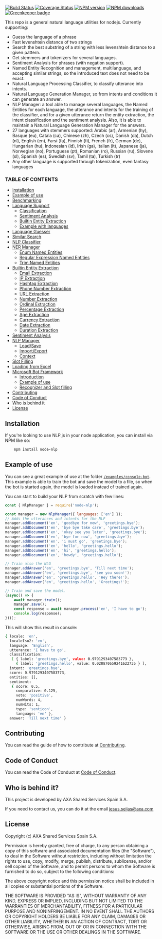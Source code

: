 [![Build Status](https://travis-ci.com/axa-group/nlp.js.svg?branch=master)](https://travis-ci.com/axa-group/nlp.js)
[![Coverage Status](https://coveralls.io/repos/github/axa-group/nlp.js/badge.svg?branch=master)](https://coveralls.io/github/axa-group/nlp.js?branch=master)
[![NPM version](https://img.shields.io/npm/v/node-nlp.svg?style=flat)](https://www.npmjs.com/package/node-nlp)
[![NPM downloads](https://img.shields.io/npm/dm/node-nlp.svg?style=flat)](https://www.npmjs.com/package/node-nlp) [![Greenkeeper badge](https://badges.greenkeeper.io/axa-group/nlp.js.svg)](https://greenkeeper.io/)

This repo is a general natural language utilities for nodejs. Currently supporting:

- Guess the language of a phrase
- Fast levenshtein distance of two strings
- Search the best substring of a string with less levenshtein distance to a given pattern.
- Get stemmers and tokenizers for several languages.
- Sentiment Analysis for phrases (with negation support).
- Named Entity Recognition and management, multilanguage, and accepting similar strings, so the introduced text does not need to be exact.
- Natural Language Processing Classifier, to classify utterance into intents.
- Natural Language Generation Manager, so from intents and conditions it can generate an answer.
- NLP Manager: a tool able to manage several languages, the Named Entities for each language, the utterance and intents for the training of the classifier, and for a given utterance return the entity extraction, the intent classification and the sentiment analysis. Also, it is able to maintain a Natural Language Generation Manager for the answers.
- 27 languages with stemmers supported: Arabic (ar), Armenian (hy), Basque (eu), Catala (ca), Chinese (zh), Czech (cs), Danish (da), Dutch (nl), English (en), Farsi (fa), Finnish (fi), French (fr), German (de), Hungarian (hu), Indonesian (id), Irish (ga), Italian (it), Japanese (ja), Norwegian (no), Portuguese (pt), Romanian (ro), Russian (ru), Slovene (sl), Spanish (es), Swedish (sv), Tamil (ta), Turkish (tr)
- Any other language is supported through tokenization, even fantasy languages

### TABLE OF CONTENTS

<!--ts-->

- [Installation](#installation)
- [Example of use](#example-of-use)
- [Benchmarking](docs/benchmarking.md)
- [Language Support](docs/language-support.md)
  - [Classification](docs/language-support.md#classification)
  - [Sentiment Analysis](docs/language-support.md#sentiment-analysis)
  - [Builtin Entity Extraction](docs/language-support.md#builtin-entity-extraction)
  - [Example with languages](docs/example-with-languages.md)
- [Language Guesser](docs/language-guesser.md)
- [Similar Search](docs/similar-search.md)
- [NLP Classifier](docs/nlp-classifier.md)
- [NER Manager](docs/ner-manager.md)
  - [Enum Named Entities](docs/ner-manager.md#enum-named-entities)
  - [Regular Expression Named Entities](docs/ner-manager.md#regular-expression-named-entities)
  - [Trim Named Entities](docs/ner-manager.md#trim-named-entities)
- [Builtin Entity Extraction](docs/builtin-entity-extraction.md)
  - [Email Extraction](docs/builtin-entity-extraction.md#email-extraction)
  - [IP Extraction](docs/builtin-entity-extraction.md#ip-extraction)
  - [Hashtag Extraction](docs/builtin-entity-extraction.md#hashtag-extraction)
  - [Phone Number Extraction](docs/builtin-entity-extraction.md#phone-number-extraction)
  - [URL Extraction](docs/builtin-entity-extraction.md#url-extraction)
  - [Number Extraction](docs/builtin-entity-extraction.md#number-extraction)
  - [Ordinal Extraction](docs/builtin-entity-extraction.md#ordinal-extraction)
  - [Percentage Extraction](docs/builtin-entity-extraction.md#percentage-extraction)
  - [Age Extraction](docs/builtin-entity-extraction.md#age-extraction)
  - [Currency Extraction](docs/builtin-entity-extraction.md#currency-extraction)
  - [Date Extraction](docs/builtin-entity-extraction.md#date-extraction)
  - [Duration Extraction](docs/builtin-entity-extraction.md#duration-extraction)
- [Sentiment Analysis](docs/sentiment-analysis.md)
- [NLP Manager](docs/nlp-manager.md)
  - [Load/Save](docs/nlp-manager.md#loadsave)
  - [Import/Export](docs/nlp-manager.md#importexport)
  - [Context](docs/nlp-manager.md#context)
- [Slot Filling](docs/slot-filling.md)
- [Loading from Excel](docs/loading-from-excel.md)
- [Microsoft Bot Framework](docs/microsoft-bot-framework.md)
  - [Introduction](docs/microsoft-bot-framework.md#introduction)
  - [Example of use](docs/microsoft-bot-framework.md#example-of-use)
  - [Recognizer and Slot filling](docs/microsoft-bot-framework.md#recognizer-and-slot-filling)
- [Contributing](#contributing)
- [Code of Conduct](#code-of-conduct)
- [Who is behind it](#who-is-behind-it)
- [License](#license.md)
  <!--te-->

## Installation

If you're looking to use NLP.js in your node application, you can install via NPM like so:

```bash
    npm install node-nlp
```

## Example of use

You can see a great example of use at the folder [`/examples/console-bot`](https://github.com/axa-group/nlp.js/tree/master/examples/console-bot). This example is able to train the bot and save the model to a file, so when the bot is started again, the model is loaded instead of trained again.

You can start to build your NLP from scratch with few lines:

```javascript
const { NlpManager } = require('node-nlp');

const manager = new NlpManager({ languages: ['en'] });
// Adds the utterances and intents for the NLP
manager.addDocument('en', 'goodbye for now', 'greetings.bye');
manager.addDocument('en', 'bye bye take care', 'greetings.bye');
manager.addDocument('en', 'okay see you later', 'greetings.bye');
manager.addDocument('en', 'bye for now', 'greetings.bye');
manager.addDocument('en', 'i must go', 'greetings.bye');
manager.addDocument('en', 'hello', 'greetings.hello');
manager.addDocument('en', 'hi', 'greetings.hello');
manager.addDocument('en', 'howdy', 'greetings.hello');

// Train also the NLG
manager.addAnswer('en', 'greetings.bye', 'Till next time');
manager.addAnswer('en', 'greetings.bye', 'see you soon!');
manager.addAnswer('en', 'greetings.hello', 'Hey there!');
manager.addAnswer('en', 'greetings.hello', 'Greetings!');

// Train and save the model.
(async() => {
    await manager.train();
    manager.save();
    const response = await manager.process('en', 'I have to go');
    console.log(response);
})();
```

This will show this result in console:

```bash
{ locale: 'en',
  localeIso2: 'en',
  language: 'English',
  utterance: 'I have to go',
  classification:
   [ { label: 'greetings.bye', value: 0.9791293407583773 },
     { label: 'greetings.hello', value: 0.020870659241622735 } ],
  intent: 'greetings.bye',
  score: 0.9791293407583773,
  entities: [],
  sentiment:
   { score: 0.5,
     comparative: 0.125,
     vote: 'positive',
     numWords: 4,
     numHits: 1,
     type: 'senticon',
     language: 'en' },
  answer: 'Till next time' }
```

## Contributing

You can read the guide of how to contribute at [Contributing](https://github.com/axa-group/nlp.js/blob/master/CONTRIBUTING.md).

## Code of Conduct

You can read the Code of Conduct at [Code of Conduct](https://github.com/axa-group/nlp.js/blob/master/CODE_OF_CONDUCT.md).

## Who is behind it?

This project is developed by AXA Shared Services Spain S.A.

If you need to contact us, you can do it at the email jesus.seijas@axa.com

## License

Copyright (c) AXA Shared Services Spain S.A.

Permission is hereby granted, free of charge, to any person obtaining
a copy of this software and associated documentation files (the
"Software"), to deal in the Software without restriction, including
without limitation the rights to use, copy, modify, merge, publish,
distribute, sublicense, and/or sell copies of the Software, and to
permit persons to whom the Software is furnished to do so, subject to
the following conditions:

The above copyright notice and this permission notice shall be
included in all copies or substantial portions of the Software.

THE SOFTWARE IS PROVIDED "AS IS", WITHOUT WARRANTY OF ANY KIND,
EXPRESS OR IMPLIED, INCLUDING BUT NOT LIMITED TO THE WARRANTIES OF
MERCHANTABILITY, FITNESS FOR A PARTICULAR PURPOSE AND
NONINFRINGEMENT. IN NO EVENT SHALL THE AUTHORS OR COPYRIGHT HOLDERS BE
LIABLE FOR ANY CLAIM, DAMAGES OR OTHER LIABILITY, WHETHER IN AN ACTION
OF CONTRACT, TORT OR OTHERWISE, ARISING FROM, OUT OF OR IN CONNECTION
WITH THE SOFTWARE OR THE USE OR OTHER DEALINGS IN THE SOFTWARE.
